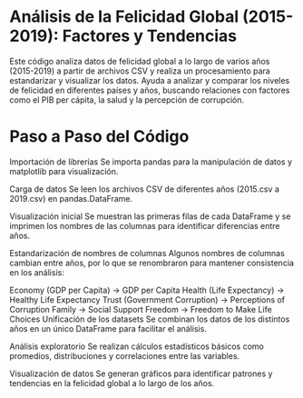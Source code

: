 # Análisis de la Felicidad Global (2015-2019): Factores y Tendencias
Este código analiza datos de felicidad global a lo largo de varios años (2015-2019) a partir de archivos CSV y realiza un procesamiento para estandarizar y visualizar los datos.
Ayuda a analizar y comparar los niveles de felicidad en diferentes países y años, buscando relaciones con factores como el PIB per cápita, la salud y la percepción de corrupción.

# Paso a Paso del Código
Importación de librerías
Se importa pandas para la manipulación de datos y matplotlib para visualización.

Carga de datos
Se leen los archivos CSV de diferentes años (2015.csv a 2019.csv) en pandas.DataFrame.

Visualización inicial
Se muestran las primeras filas de cada DataFrame y se imprimen los nombres de las columnas para identificar diferencias entre años.

Estandarización de nombres de columnas
Algunos nombres de columnas cambian entre años, por lo que se renombraron para mantener consistencia en los análisis:

Economy (GDP per Capita) → GDP per Capita
Health (Life Expectancy) → Healthy Life Expectancy
Trust (Government Corruption) → Perceptions of Corruption
Family → Social Support
Freedom → Freedom to Make Life Choices
Unificación de los datasets
Se combinan los datos de los distintos años en un único DataFrame para facilitar el análisis.

Análisis exploratorio
Se realizan cálculos estadísticos básicos como promedios, distribuciones y correlaciones entre las variables.

Visualización de datos
Se generan gráficos para identificar patrones y tendencias en la felicidad global a lo largo de los años.
